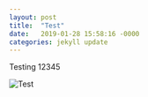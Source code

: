 ```yaml
---
layout: post
title:  "Test"
date:   2019-01-28 15:58:16 -0000
categories: jekyll update
---
```

Testing 12345

![Test](/assets/GOPR0066.jpg)